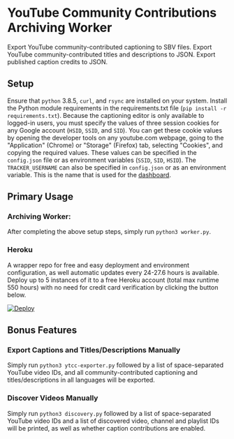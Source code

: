 # YouTube Community Contributions Archiving Worker
Export YouTube community-contributed captioning to SBV files. Export YouTube community-contributed titles and descriptions to JSON. Export published caption credits to JSON.

## Setup
Ensure that `python` 3.8.5, `curl`, and `rsync` are installed on your system. Install the Python module requirements in the requirements.txt file (`pip install -r requirements.txt`). Because the captioning editor is only available to logged-in users, you must specify the values of three session cookies for any Google account (`HSID`, `SSID`, and `SID`). You can get these cookie values by opening the developer tools on any youtube.com webpage, going to the "Application" (Chrome) or "Storage" (Firefox) tab, selecting "Cookies", and copying the required values. These values can be specified in the `config.json` file or as environment variables (`SSID`, `SID`, `HSID`). The `TRACKER_USERNAME` can also be specified in `config.json` or as an environment variable. This is the name that is used for the [dashboard](https://tracker.archiveteam.org/ext-yt-communitycontribs/).

## Primary Usage
### Archiving Worker:
After completing the above setup steps, simply run `python3 worker.py`.

### Heroku
A wrapper repo for free and easy deployment and environment configuration, as well automatic updates every 24-27.6 hours is available. Deploy up to 5 instances of it to a free Heroku account (total max runtime 550 hours) with no need for credit card verification by clicking the button below.

[![Deploy](https://www.herokucdn.com/deploy/button.svg)](https://heroku.com/deploy?template=https://github.com/Data-Horde/ytcc-archive-heroku)

## Bonus Features
### Export Captions and Titles/Descriptions Manually
Simply run `python3 ytcc-exporter.py` followed by a list of space-separated YouTube video IDs, and all community-contributed captioning and titles/descriptions in all languages will be exported.

### Discover Videos Manually
Simply run `python3 discovery.py` followed by a list of space-separated YouTube video IDs and a list of discovered video, channel and playlist IDs will be printed, as well as whether caption contributions are enabled.
